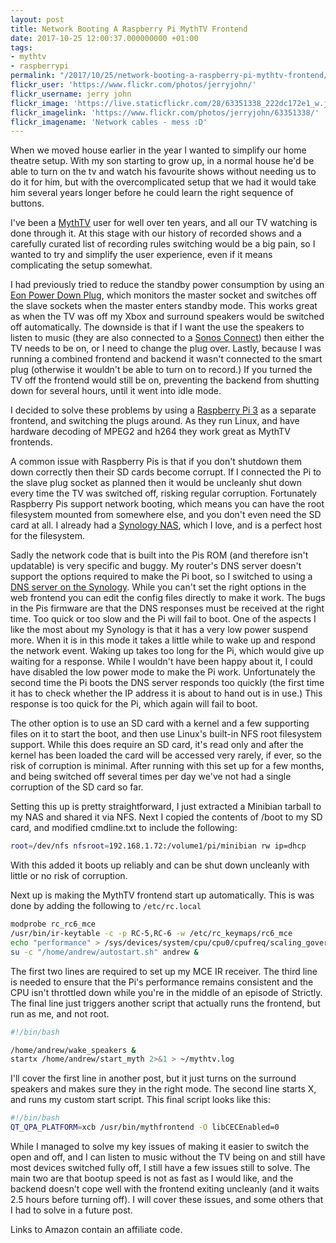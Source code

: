 ```yaml
---
layout: post
title: Network Booting A Raspberry Pi MythTV Frontend
date: 2017-10-25 12:00:37.000000000 +01:00
tags:
- mythtv
- raspberrypi
permalink: "/2017/10/25/network-booting-a-raspberry-pi-mythtv-frontend/"
flickr_user: 'https://www.flickr.com/photos/jerryjohn/'
flickr_username: jerry john
flickr_image: 'https://live.staticflickr.com/28/63351338_222dc172e1_w.jpg'
flickr_imagelink: 'https://www.flickr.com/photos/jerryjohn/63351338/'
flickr_imagename: 'Network cables - mess :D'
---
```

When we moved house earlier in the year I wanted to simplify our home theatre setup. With my son starting to
grow up, in a normal house he'd be able to turn on the tv and watch his favourite shows without needing us to
do it for him, but with the overcomplicated setup that we had it would take him several years longer before he
could learn the right sequence of buttons.

I've been a [MythTV](http://www.mythtv.org) user for well over ten years, and all our TV watching
is done through it. At this stage with our history of recorded shows and a carefully curated list of recording
rules switching would be a big pain, so I wanted to try and simplify the user experience, even if it means
complicating the setup somewhat.

I had previously tried to reduce the standby power consumption by using an
[Eon Power Down Plug](https://www.amazon.co.uk/dp/B00VKU57D4/ref=cm_sw_r_cp_api_ezg7zb995ZDKJ), which
monitors the master socket and switches off the slave sockets when the master enters standby mode. This works
great as when the TV was off my Xbox and surround speakers would be switched off automatically. The downside
is that if I want the use the speakers to listen to music (they are also connected to a
[Sonos Connect](http://amzn.to/2lbf162)) then either the TV needs to be on, or I need to change the
plug over. Lastly, because I was running a combined frontend and backend it wasn't connected to the smart plug
(otherwise it wouldn't be able to turn on to record.) If you turned the TV off the frontend would still be on,
preventing the backend from shutting down for several hours, until it went into idle mode.
<!--more-->

I decided to solve these problems by using a [Raspberry Pi 3](http://amzn.to/2ld3GT8) as a separate
frontend, and switching the plugs around. As they run Linux, and have hardware decoding of MPEG2 and h264 they
work great as MythTV frontends.

A common issue with Raspberry Pis is that if you don't shutdown them down correctly then their SD cards become
corrupt. If I connected the Pi to the slave plug socket as planned then it would be uncleanly shut down every
time the TV was switched off, risking regular corruption. Fortunately Raspberry Pis support network booting,
which means you can have the root filesystem mounted from somewhere else, and you don't even need the SD card
at all. I already had a [Synology NAS](http://www.synology.com), which I love, and is a perfect
host for the filesystem.

Sadly the network code that is built into the Pis ROM (and therefore isn't updatable) is very specific and
buggy. My router's DNS server doesn't support the options required to make the Pi boot, so I switched to using
a [DNS server on the Synology](https://forum.synology.com/enu/viewtopic.php?t=129075). While you
can't set the right options in the web frontend you can edit the config files directly to make it work. The
bugs in the Pis firmware are that the DNS responses must be received at the right time. Too quick or too slow
and the Pi will fail to boot. One of the aspects I like the most about my Synology is that it has a very low
power suspend more. When it is in this mode it takes a little while to wake up and respond the network event.
Waking up takes too long for the Pi, which would give up waiting for a response. While I wouldn't have been
happy about it, I could have disabled the low power mode to make the Pi work. Unfortunately the second time
the Pi boots the DNS server responds too quickly (the first time it has to check whether the IP address it is
about to hand out is in use.) This response is too quick for the Pi, which again will fail to boot.

The other option is to use an SD card with a kernel and a few supporting files on it to start the boot, and
then use Linux's built-in NFS root filesystem support. While this does require an SD card, it's read only and
after the kernel has been loaded the card will be accessed very rarely, if ever, so the risk of corruption is
minimal. After running with this set up for a few months, and being switched off several times per day we've
not had a single corruption of the SD card so far.

Setting this up is pretty straightforward, I just extracted a Minibian tarball to my NAS and shared it via
NFS. Next I copied the contents of /boot to my SD card, and modified cmdline.txt to include the following:

```bash
root=/dev/nfs nfsroot=192.168.1.72:/volume1/pi/minibian rw ip=dhcp
```

With this added it boots up reliably and can be shut down uncleanly with little or no risk of corruption.

Next up is making the MythTV frontend start up automatically. This is was done by adding the following to
`/etc/rc.local`

```bash
modprobe rc_rc6_mce
/usr/bin/ir-keytable -c -p RC-5,RC-6 -w /etc/rc_keymaps/rc6_mce
echo "performance" > /sys/devices/system/cpu/cpu0/cpufreq/scaling_governor
su -c "/home/andrew/autostart.sh" andrew &
```

The first two lines are required to set up my MCE IR receiver. The third line is needed to ensure that the
Pi's performance remains consistent and the CPU isn't throttled down while you're in the middle of an episode
of Strictly. The final line just triggers another script that actually runs the frontend, but run as me, and
not root.

```bash
#!/bin/bash

/home/andrew/wake_speakers &
startx /home/andrew/start_myth 2>&1 > ~/mythtv.log
```

I'll cover the first line in another post, but it just turns on the surround speakers and makes sure they in
the right mode. The second line starts X, and runs my custom start script. This final script looks like this:

```bash
#!/bin/bash
QT_QPA_PLATFORM=xcb /usr/bin/mythfrontend -O libCECEnabled=0
```

While I managed to solve my key issues of making it easier to switch the open and off, and I can listen to
music without the TV being on and still have most devices switched fully off, I still have a few issues still
to solve. The main two are that bootup speed is not as fast as I would like, and the backend doesn't cope well
with the frontend exiting uncleanly (and it waits 2.5 hours before turning off). I will cover these issues,
and some others that I had to solve in a future post.

Links to Amazon contain an affiliate code.
